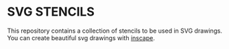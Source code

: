 # SVG STENCILS

This repository contains a collection of stencils to be used in SVG drawings.
You can create beautiful svg drawings with [inscape](http://www.inkscape.org).
